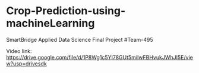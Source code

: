 # Crop-Prediction-using-machineLearning
SmartBridge Applied Data Science Final Project #Team-495 

Video link: https://drive.google.com/file/d/1P8Wg1c5YI78GUt5miIwFBHvukJWhJI5E/view?usp=drivesdk
